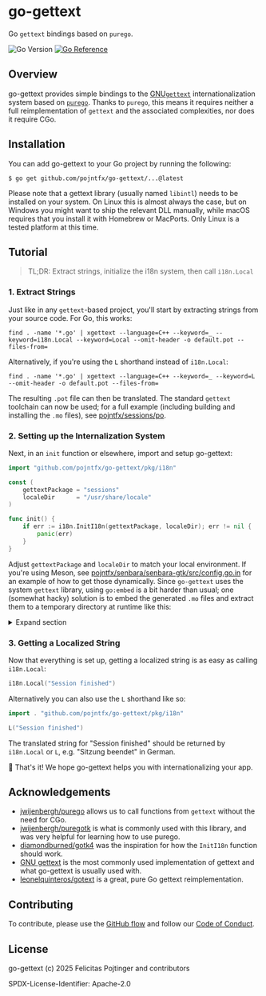 # go-gettext

Go `gettext` bindings based on `purego`.

![Go Version](https://img.shields.io/badge/go%20version-%3E=1.25-61CFDD.svg)
[![Go Reference](https://pkg.go.dev/badge/github.com/pojntfx/go-gettext.svg)](https://pkg.go.dev/github.com/pojntfx/go-gettext)

## Overview

go-gettext provides simple bindings to the [GNU`gettext`](https://en.wikipedia.org/wiki/Gettext) internationalization system based on [`purego`](https://github.com/ebitengine/purego). Thanks to `purego`, this means it requires neither a full reimplementation of `gettext` and the associated complexities, nor does it require CGo.

## Installation

You can add go-gettext to your Go project by running the following:

```shell
$ go get github.com/pojntfx/go-gettext/...@latest
```

Please note that a gettext library (usually named `libintl`) needs to be installed on your system. On Linux this is almost always the case, but on Windows you might want to ship the relevant DLL manually, while macOS requires that you install it with Homebrew or MacPorts. Only Linux is a tested platform at this time.

## Tutorial

> TL;DR: Extract strings, initialize the i18n system, then call `i18n.Local`

### 1. Extract Strings

Just like in any `gettext`-based project, you'll start by extracting strings from your source code. For Go, this works:

```shell
find . -name '*.go' | xgettext --language=C++ --keyword=_ --keyword=i18n.Local --keyword=Local --omit-header -o default.pot --files-from=
```

Alternatively, if you're using the `L` shorthand instead of `i18n.Local`:

```shell
find . -name '*.go' | xgettext --language=C++ --keyword=_ --keyword=L --omit-header -o default.pot --files-from=
```

The resulting `.pot` file can then be translated. The standard `gettext` toolchain can now be used; for a full example (including building and installing the `.mo` files), see [pojntfx/sessions/po](https://github.com/pojntfx/sessions/tree/main/po).

### 2. Setting up the Internalization System

Next, in an `init` function or elsewhere, import and setup go-gettext:

```go
import "github.com/pojntfx/go-gettext/pkg/i18n"

const (
	gettextPackage = "sessions"
	localeDir      = "/usr/share/locale"
)

func init() {
	if err := i18n.InitI18n(gettextPackage, localeDir); err != nil {
		panic(err)
	}
}
```

Adjust `gettextPackage` and `localeDir` to match your local environment. If you're using Meson, see [pojntfx/senbara/senbara-gtk/src/config.go.in](https://github.com/pojntfx/senbara/blob/981fb805eab9c91c56985c92c62dbf4835178c90/senbara-gtk/src/config.go.in) for an example of how to get those dynamically. Since `go-gettext` uses the system `gettext` library, using `go:embed` is a bit harder than usual; one (somewhat hacky) solution is to embed the generated `.mo` files and extract them to a temporary directory at runtime like this:

<details>
  <summary>Expand section</summary>

```go
//go:embed *
var FS embed.FS

// ...

i18t, err := os.MkdirTemp("", "")
if err != nil {
	panic(err)
}
defer os.RemoveAll(i18t)

if err := fs.WalkDir(po.FS, ".", func(path string, d fs.DirEntry, err error) error {
	if err != nil {
		return err
	}

	if d.IsDir() {
		if err := os.MkdirAll(filepath.Join(i18t, path), os.ModePerm); err != nil {
			return err
		}

		return nil
	}

	src, err := po.FS.Open(path)
	if err != nil {
		return err
	}
	defer src.Close()

	dst, err := os.Create(filepath.Join(i18t, path))
	if err != nil {
		return err
	}
	defer dst.Close()

	if _, err := io.Copy(dst, src); err != nil {
		return err
	}

	return nil
}); err != nil {
	panic(err)
}

i18n.InitI18n("default", i18t)
```

If you're looking for a pure Go library that has support for `go:embed` out of the box, we recommend [leonelquinteros/gotext](https://github.com/leonelquinteros/gotext).

</details>

### 3. Getting a Localized String

Now that everything is set up, getting a localized string is as easy as calling `i18n.Local`:

```go
i18n.Local("Session finished")
```

Alternatively you can also use the `L` shorthand like so:

```go
import . "github.com/pojntfx/go-gettext/pkg/i18n"

L("Session finished")
```

The translated string for "Session finished" should be returned by `i18n.Local` or `L`, e.g. "Sitzung beendet" in German.

🚀 That's it! We hope go-gettext helps you with internationalizing your app.

## Acknowledgements

- [jwijenbergh/purego](https://github.com/jwijenbergh/purego) allows us to call functions from `gettext` without the need for CGo.
- [jwijenbergh/puregotk](https://github.com/jwijenbergh/puregotk) is what is commonly used with this library, and was very helpful for learning how to use purego.
- [diamondburned/gotk4](https://github.com/diamondburned/gotk4) was the inspiration for how the `InitI18n` function should work.
- [GNU gettext](https://en.wikipedia.org/wiki/Gettext) is the most commonly used implementation of gettext and what go-gettext is usually used with.
- [leonelquinteros/gotext](https://github.com/leonelquinteros/gotext) is a great, pure Go gettext reimplementation.

## Contributing

To contribute, please use the [GitHub flow](https://guides.github.com/introduction/flow/) and follow our [Code of Conduct](./CODE_OF_CONDUCT.md).

## License

go-gettext (c) 2025 Felicitas Pojtinger and contributors

SPDX-License-Identifier: Apache-2.0

